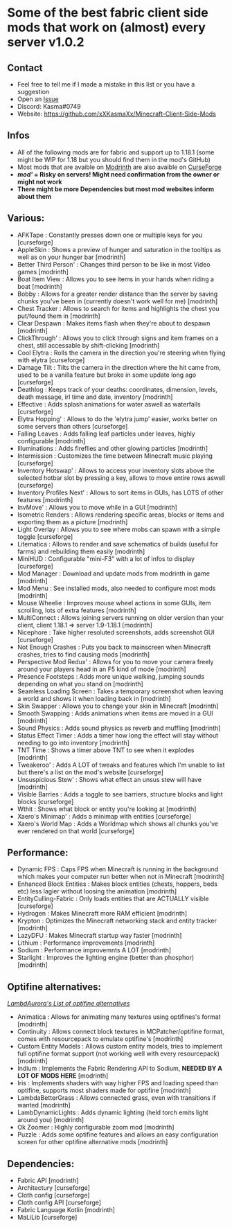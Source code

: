 # Some of the best fabric client side mods that work on (almost) every server v1.0.2
 
## Contact

* Feel free to tell me if I made a mistake in this list or you have a suggestion
* Open an [Issue](https://github.com/xXKasmaXx/Minecraft-Client-Side-Mods/issues)
* Discord: Kasma#0749
* Website: https://github.com/xXKasmaXx/Minecraft-Client-Side-Mods


## Infos

* All of the following mods are for fabric and support up to 1.18.1 (some might be WIP for 1.18 but you should find them in the mod's GitHub)
* Most mods that are avaible on [Modrinth](https://www.modrinth.com) are also avaible on [CurseForge](https://www.curseforge.com/minecraft/mc-mods)
* ***mod'* = Risky on servers! Might need confirmation from the owner or might not work**
* **There might be more Dependencies but most mod websites inform about them**


## Various:

* AFKTape : Constantly presses down one or multiple keys for you [curseforge]
* AppleSkin : Shows a preview of hunger and saturation in the tooltips as well as on your hunger bar [modrinth]
* Better Third Person' : Changes third person to be like in most Video games [modrinth]	
* Boat Item View : Allows you to see items in your hands when riding a boat [modrinth]
* Bobby : Allows for a greater render distance than the server by saving chunks you've been in (currently doesn't work well for me) [modrinth]		
* Chest Tracker : Allows to search for items and highlights the chest you put/found them in [modrinth]
* Clear Despawn : Makes items flash when they're about to despawn [modrinth]
* ClickThrough' : Allows you to click through signs and item frames on a chest, still accessable by shift-clicking [modrinth]
* Cool Elytra : Rolls the camera in the direction you're steering when flying with elytra [curseforge]
* Damage Tilt : Tilts the camera in the direction where the hit came from, used to be a vanilla feature but broke in some update long ago [curseforge]
* Deathlog : Keeps track of your deaths: coordinates, dimension, levels, death message, irl time and date, inventory [modrinth]
* Effective : Adds splash animations for water aswell as waterfalls [curseforge]
* Elytra Hopping' : Allows to do the 'elytra jump' easier, works better on some servers than others [curseforge]
* Falling Leaves : Adds falling leaf particles under leaves, highly configurable [modrinth]
* Illuminations : Adds fireflies and other glowing particles [modrinth]
* Intermission : Customizes the time between Minecraft music playing [curseforge]
* Inventory Hotswap' : Allows to access your inventory slots above the selected hotbar slot by pressing a key, allows to move entire rows aswell [curseforge]
* Inventory Profiles Next' : Allows to sort items in GUIs, has LOTS of other features [modrinth]
* InvMove' : Allows you to move while in a GUI [modrinth]
* Isometric Renders : Allows rendering specific areas, blocks or items and exporting them as a picture [modrinth]
* Light Overlay : Allows you to see where mobs can spawn with a simple toggle [curseforge]
* Litematica : Allows to render and save schematics of builds (useful for farms) and rebuilding them easily [modrinth]
* MiniHUD : Configurable "mini-F3" with a lot of infos to display [curseforge]
* Mod Manager : Download and update mods from modrinth in game [modrinth]
* Mod Menu : See installed mods, also needed to configure most mods [modrinth]
* Mouse Wheelie : Improves mouse wheel actions in some GUIs, item scrolling, lots of extra features [modrinth]
* MultiConnect : Allows joining servers running on older version than your client, client 1.18.1 => server 1.9-1.18.1 [modrinth]
* Nicephore : Take higher resoluted screenshots, adds screenshot GUI [curseforge]
* Not Enough Crashes : Puts you back to mainscreen when Minecraft crashes, tries to find causing mods [modrinth]
* Perspective Mod Redux' : Allows for you to move your camera freely around your players head in an F5 kind of mode [modrinth]
* Presence Footsteps : Adds more unique walking, jumping sounds depending on what you stand on [modrinth]
* Seamless Loading Screen : Takes a temporary screenshot when leaving a world and shows it when loading back in [modrinth]
* Skin Swapper : Allows you to change your skin in Minecraft [modrinth]
* Smooth Swapping : Adds animations when items are moved in a GUI [modrinth]
* Sound Physics : Adds sound physics as reverb and muffling [modrinth]
* Status Effect Timer : Adds a timer how long the effect will stay without needing to go into inventory [modrinth]
* TNT Time : Shows a timer above TNT to see when it explodes [modrinth]
* Tweakeroo' : Adds A LOT of tweaks and features which I'm unable to list but there's a list on the mod's website [curseforge]
* Unsuspicious Stew' : Shows what effect an unsus stew will have [modrinth]
* Visible Barries : Adds a toggle to see barriers, structure blocks and light blocks [curseforge]
* Wthit : Shows what block or entity you're looking at [modrinth]
* Xaero's Minimap' : Adds a minimap with entities [curseforge]	
* Xaero's World Map : Adds a Worldmap which shows all chunks you've ever rendered on that world [curseforge]


## Performance:

* Dynamic FPS : Caps FPS when Minecraft is running in the background which makes your computer run better when not in Minecraft [modrinth]
* Enhanced Block Entities : Makes block entities (chests, hoppers, beds etc) less lagier without loosing the animation [modrinth]
* EntityCulling-Fabric : Only loads entities that are ACTUALLY visible [curseforge]
* Hydrogen : Makes Minecraft more RAM efficient [modrinth]
* Krypton : Optimizes the Minecraft networking stack and entity tracker [modrinth]
* LazyDFU : Makes Minecraft startup way faster [modrinth]
* Lithium : Performance improvements [modrinth]
* Sodium : Performance improvemnts A LOT [modrinth]	
* Starlight : Improves the lighting engine (better than phosphor) [modrinth]


## Optifine alternatives:

*[LambdAurora's List of optifine alternatives](https://lambdaurora.dev/optifine_alternatives/)*

* Animatica : Allows for animating many textures using optifines's format [modrinth]
* Continuity : Allows connect block textures in MCPatcher/optifine format, comes with resourcepack to emulate optifine's [modrinth]
* Custom Entity Models : Allows custom entity models, tries to implement full optifine format support (not working well with every resourcepack) [modrinth]
* Indium : Implements the Fabric Rendering API to Sodium, **NEEDED BY A LOT OF MODS HERE** [modrinth]
* Iris : Implements shaders with way higher FPS and loading speed than optifine, supports most shaders made for optifine [modrinth]
* LambdaBetterGrass : Allows connected grass, even with transitions if wanted [modrinth]
* LambDynamicLights : Adds dynamic lighting (held torch emits light around you) [modrinth]
* Ok Zoomer : Highly configurable zoom mod [modrinth]
* Puzzle : Adds some optifine features and allows an easy configuration screen for other optifine alternative mods [modrinth]


## Dependencies:

* Fabric API [modrinth]
* Architectury [curseforge]
* Cloth config [curseforge]
* Cloth config API [curseforge]
* Fabric Language Kotlin [modrinth]
* MaLiLib [curseforge]
	
	
